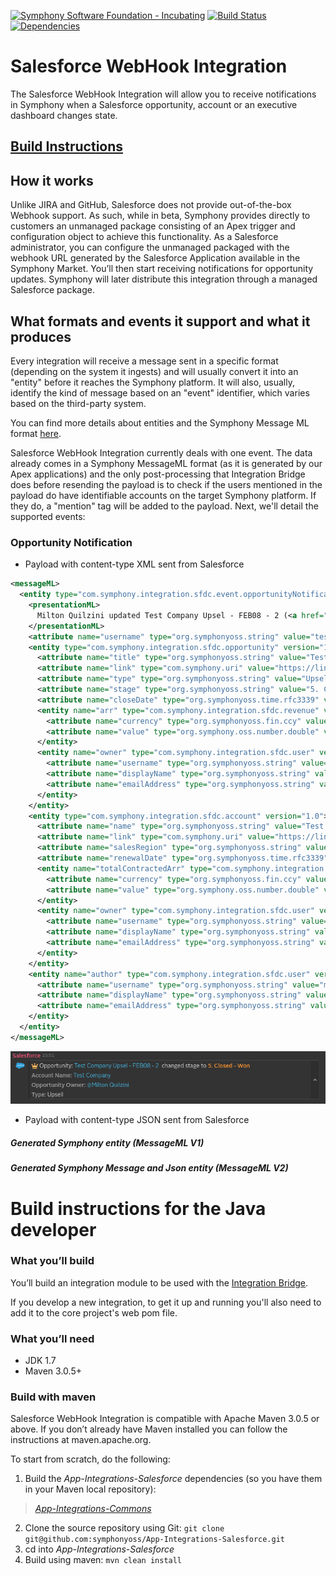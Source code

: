 [![Symphony Software Foundation - Incubating](https://cdn.rawgit.com/symphonyoss/contrib-toolbox/master/images/ssf-badge-incubating.svg)](https://symphonyoss.atlassian.net/wiki/display/FM/Incubating) [![Build Status](https://travis-ci.org/symphonyoss/App-Integrations-Salesforce.svg?branch=dev)](https://travis-ci.org/symphonyoss/App-Integrations-Salesforce) [![Dependencies](https://www.versioneye.com/user/projects/58d049f66893fd003b3c3dab/badge.svg?style=flat-square)](https://www.versioneye.com/user/projects/58d049f66893fd003b3c3dab)

# Salesforce WebHook Integration
The Salesforce WebHook Integration will allow you to receive notifications in Symphony when a Salesforce opportunity, account or an executive dashboard changes state.

## [Build Instructions](#build-instructions-for-the-java-developer)

## How it works
Unlike JIRA and GitHub, Salesforce does not provide out-of-the-box Webhook support. As such, while in beta, Symphony provides directly to customers an unmanaged package consisting of an Apex trigger and configuration object to achieve this functionality. As a Salesforce administrator, you can configure the unmanaged packaged with the webhook URL generated by the Salesforce Application available in the Symphony Market. You’ll then start receiving notifications for opportunity updates. Symphony will later distribute this integration through a managed Salesforce package.

## What formats and events it support and what it produces
Every integration will receive a message sent in a specific format (depending on the system it ingests) and will usually convert it into an "entity" before it reaches the Symphony platform. It will also, usually, identify the kind of message based on an "event" identifier, which varies based on the third-party system.

You can find more details about entities and the Symphony Message ML format [here](https://github.com/symphonyoss/App-Integrations-Core#the-message-ml-format).

Salesforce WebHook Integration currently deals with one event. 
The data already comes in a Symphony MessageML format (as it is generated by our Apex applications) and the only post-processing that Integration Bridge does before resending the payload is to check if the users mentioned in the payload do have identifiable accounts on the target Symphony platform. If they do, a "mention" tag will be added to the payload. Next, we'll detail the supported events:

### Opportunity Notification

* Payload with content-type XML sent from Salesforce
```xml
<messageML>
  <entity type="com.symphony.integration.sfdc.event.opportunityNotification" version="1.0">
    <presentationML>
      Milton Quilzini updated Test Company Upsel - FEB08 - 2 (<a href="https://link.to.the.opportunity.at.salesforce/path/to/the/opportunity/at/salesforce"/>) to stage <b>5. Closed - Won</b>
    </presentationML>
    <attribute name="username" type="org.symphonyoss.string" value="test" />
    <entity type="com.symphony.integration.sfdc.opportunity" version="1.0">
      <attribute name="title" type="org.symphonyoss.string" value="Test Company Upsel - FEB08 - 2"/>
      <attribute name="link" type="com.symphony.uri" value="https://link.to.the.opportunity.at.salesforce/path/to/the/opportunity/at/salesforce"/>
      <attribute name="type" type="org.symphonyoss.string" value="Upsell"/>
      <attribute name="stage" type="org.symphonyoss.string" value="5. Closed - Won"/>
      <attribute name="closeDate" type="org.symphonyoss.time.rfc3339" value="2016-08-05T14:42:09.992Z"/>
      <entity name="arr" type="com.symphony.integration.sfdc.revenue" version="1.0">
        <attribute name="currency" type="org.symphonyoss.fin.ccy" value="USD"/>
        <attribute name="value" type="org.symphony.oss.number.double" value="288000.00"/>
      </entity>
      <entity name="owner" type="com.symphony.integration.sfdc.user" version="1.0">
        <attribute name="username" type="org.symphonyoss.string" value="mquilzini"/>
        <attribute name="displayName" type="org.symphonyoss.string" value="Milton Quilzini"/>
        <attribute name="emailAddress" type="org.symphonyoss.string" value="mquilzini@symphony.com"/>
      </entity>
    </entity>
    <entity type="com.symphony.integration.sfdc.account" version="1.0">
      <attribute name="name" type="org.symphonyoss.string" value="Test Company"/>
      <attribute name="link" type="com.symphony.uri" value="https://link.to.the.account.at.salesforce/path/to/the/account/at/salesforce"/>
      <attribute name="salesRegion" type="org.symphonyoss.string" value="Americas"/>
      <attribute name="renewalDate" type="org.symphonyoss.time.rfc3339" value="2016-08-05T14:42:09.992Z"/>
      <entity name="totalContractedArr" type="com.symphony.integration.sfdc.revenue" version="1.0">
        <attribute name="currency" type="org.symphonyoss.fin.ccy" value="USD"/>
        <attribute name="value" type="org.symphony.oss.number.double" value="288000.00"/>
      </entity>
      <entity name="owner" type="com.symphony.integration.sfdc.user" version="1.0">
        <attribute name="username" type="org.symphonyoss.string" value="mquilzini"/>
        <attribute name="displayName" type="org.symphonyoss.string" value="Milton Quilzini"/>
        <attribute name="emailAddress" type="org.symphonyoss.string" value="mquilzini@symphony.com"/>
      </entity>
    </entity>
    <entity name="author" type="com.symphony.integration.sfdc.user" version="1.0">
      <attribute name="username" type="org.symphonyoss.string" value="mquilzini"/>
      <attribute name="displayName" type="org.symphonyoss.string" value="Milton Quilzini"/>
      <attribute name="emailAddress" type="org.symphonyoss.string" value="mquilzini@symphony.com"/>
    </entity>
  </entity>
</messageML>
```

![Opportunity](src/docs/sample/sample_opportunity_rendered.png)


* Payload with content-type JSON sent from Salesforce

##### Generated Symphony entity (MessageML V1)


##### Generated Symphony Message and Json entity (MessageML V2)



# Build instructions for the Java developer

### What you’ll build
You’ll build an integration module to be used with the [Integration Bridge](https://github.com/symphonyoss/App-Integrations-Core).

If you develop a new integration, to get it up and running you'll also need to add it to the core project's web pom file.

### What you’ll need
* JDK 1.7
* Maven 3.0.5+

### Build with maven
Salesforce WebHook Integration is compatible with Apache Maven 3.0.5 or above. If you don’t already have Maven installed you can follow the instructions at maven.apache.org.

To start from scratch, do the following:

1. Build the _App-Integrations-Salesforce_ dependencies (so you have them in your Maven local repository):
> [_App-Integrations-Commons_](https://github.com/symphonyoss/App-Integrations-Commons)
2. Clone the source repository using Git: `git clone git@github.com:symphonyoss/App-Integrations-Salesforce.git`
3. cd into _App-Integrations-Salesforce_
4. Build using maven: `mvn clean install`
